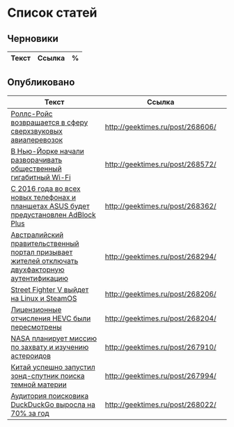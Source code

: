 # Список статей

## Черновики

|Текст|Ссылка|%|
|:-------------:|:-------------:|:-------------:|


## Опубликовано

|Текст|Ссылка||
|----------|:-------------:|:-------------:|
|[Роллс-Ройс возвращается в сферу сверхзвуковых авиаперевозок](done/t_Rolls-Royce_supersonic.html)|http://geektimes.ru/post/268606/|
|[В Нью-Йорке начали разворачивать общественный гигабитный Wi-Fi](done/t_LinkNYC.html)|http://geektimes.ru/post/268572/||
|[С 2016 года во всех новых телефонах и планшетах ASUS будет предустановлен AdBlock Plus](done/t_ASUS_adblock.html)|http://geektimes.ru/post/268362/||
|[Австралийский правительственный портал призывает жителей отключать двухфакторную аутентификацию](done/t_Australia_otp.html)|http://geektimes.ru/post/268294/||
|[Street Fighter V выйдет на Linux и SteamOS](done/t_Streetfighter.html)|http://geektimes.ru/post/268206/||
|[Лицензионные отчисления HEVC были пересмотрены](draft/t_HEVC.html)|http://geektimes.ru/post/268204/||
|[NASA планирует миссию по захвату и изучению астероидов](done/t_NASA_Asteroid_Redirect_Mission.txt)|http://geektimes.ru/post/267910/||
|[Китай успешно запустил зонд-спутник поиска темной материи](done/t_China_dark_matter_hunter.html)|http://geektimes.ru/post/267994/||
|[Аудитория поисковика DuckDuckGo выросла на 70% за год](done/t_DuckDuckGo_70_percent.html)|http://geektimes.ru/post/268022/|||
